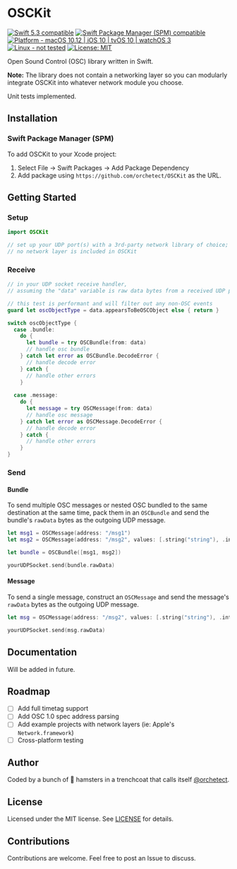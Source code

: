 # OSCKit

<p>
<a href="https://developer.apple.com/swift">
<img src="https://img.shields.io/badge/Swift%205.3-compatible-orange.svg?style=flat"
	 alt="Swift 5.3 compatible" /></a>
<a href="#installation">
<img src="https://img.shields.io/badge/SPM-compatible-orange.svg?style=flat"
	 alt="Swift Package Manager (SPM) compatible" /></a>
<a href="https://developer.apple.com/swift">
<img src="https://img.shields.io/badge/platform-macOS%2010.12%20|%20iOS%2010%20|%20tvOS%2010%20|%20watchOS%203-green.svg?style=flat"
	 alt="Platform - macOS 10.12 | iOS 10 | tvOS 10 | watchOS 3" /></a>
<a href="#contributions">
<img src="https://img.shields.io/badge/Linux-not%20tested-black.svg?style=flat"
	 alt="Linux - not tested" /></a>
<a href="https://github.com/orchetect/OSCKit/blob/main/LICENSE">
<img src="http://img.shields.io/badge/license-MIT-blue.svg?style=flat"
	 alt="License: MIT" /></a>

Open Sound Control (OSC) library written in Swift.

**Note:** The library does not contain a networking layer so you can modularly integrate OSCKit into whatever network module you choose.

Unit tests implemented.

## Installation

### Swift Package Manager (SPM)

To add OSCKit to your Xcode project:

1. Select File → Swift Packages → Add Package Dependency
2. Add package using  `https://github.com/orchetect/OSCKit` as the URL.

## Getting Started

### Setup

```swift
import OSCKit

// set up your UDP port(s) with a 3rd-party network library of choice;
// no network layer is included in OSCKit
```

### Receive

```swift
// in your UDP socket receive handler,
// assuming the "data" variable is raw data bytes from a received UDP packet:

// this test is performant and will filter out any non-OSC events
guard let oscObjectType = data.appearsToBeOSCObject else { return }

switch oscObjectType {
  case .bundle:
    do {
      let bundle = try OSCBundle(from: data)
      // handle osc bundle
    } catch let error as OSCBundle.DecodeError {
      // handle decode error
    } catch {
      // handle other errors
    }
    
  case .message:
    do {
      let message = try OSCMessage(from: data)
      // handle osc message
    } catch let error as OSCMessage.DecodeError {
      // handle decode error
    } catch {
      // handle other errors
    }
}
```

### Send

#### Bundle

To send multiple OSC messages or nested OSC bundled to the same destination at the same time, pack them in an `OSCBundle` and send the bundle's `rawData` bytes as the outgoing UDP message.

```swift
let msg1 = OSCMessage(address: "/msg1")
let msg2 = OSCMessage(address: "/msg2", values: [.string("string"), .int32(123)])

let bundle = OSCBundle([msg1, msg2])

yourUDPSocket.send(bundle.rawData)
```

#### Message

To send a single message, construct an `OSCMessage` and send the message's `rawData` bytes as the outgoing UDP message.

```swift
let msg = OSCMessage(address: "/msg2", values: [.string("string"), .int32(123)])

yourUDPSocket.send(msg.rawData)
```

## Documentation

Will be added in future.

## Roadmap

- [ ] Add full timetag support
- [ ] Add OSC 1.0 spec address parsing
- [ ] Add example projects with network layers (ie: Apple's `Network.framework`)
- [ ] Cross-platform testing

## Author

Coded by a bunch of 🐹 hamsters in a trenchcoat that calls itself [@orchetect](https://github.com/orchetect).

## License

Licensed under the MIT license. See [LICENSE](https://github.com/orchetect/OSCKit/blob/master/LICENSE) for details.

## Contributions

Contributions are welcome. Feel free to post an Issue to discuss.
